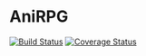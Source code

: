 # AniRPG
[![Build Status](https://dev.azure.com/anirpg/AniRPG/_apis/build/status/AniRPG-CI?branchName=master)](https://dev.azure.com/anirpg/AniRPG/_build/latest?definitionId=1&branchName=master)
[![Coverage Status](https://coveralls.io/repos/github/AniRPG/AniRPG/badge.svg?branch=)](https://coveralls.io/github/AniRPG/AniRPG?branch=master)
